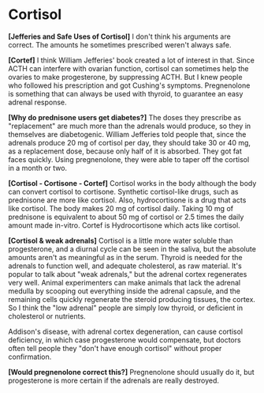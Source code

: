 # Cortisol

**[Jefferies and Safe Uses of Cortisol]**
I don't think his arguments are correct. The amounts he sometimes prescribed weren't always safe.

**[Cortef]**
I think William Jefferies' book created a lot of interest in that. Since ACTH can interfere with ovarian function, cortisol can sometimes help the ovaries to make progesterone, by suppressing ACTH. But I knew people who followed his prescription and got Cushing's symptoms. Pregnenolone is something that can always be used with thyroid, to guarantee an easy adrenal response.

**[Why do prednisone users get diabetes?]**
The doses they prescribe as "replacement" are much more than the adrenals would produce, so they in themselves are diabetogenic. William Jefferies told people that, since the adrenals produce 20 mg of cortisol per day, they should take 30 or 40 mg, as a replacement dose, because only half of it is absorbed. They got fat faces quickly. Using pregnenolone, they were able to taper off the cortisol in a month or two.

**[Cortisol - Cortisone - Cortef]**
Cortisol works in the body although the body can convert cortisol to cortisone. Synthetic cortisol-like drugs, such as prednisone are more like cortisol. Also, hydrocortisone is a drug that acts like cortisol. The body makes 20 mg of cortisol daily. Taking 10 mg of prednisone is equivalent to about 50 mg of cortisol or 2.5 times the daily amount made in-vitro. Cortef is Hydrocortisone which acts like cortisol.

**[Cortisol & weak adrenals]**
Cortisol is a little more water soluble than progesterone, and a diurnal cycle can be seen in the saliva, but the absolute amounts aren't as meaningful as in the serum. Thyroid is needed for the adrenals to function well, and adequate cholesterol, as raw material. It's popular to talk about "weak adrenals," but the adrenal cortex regenerates very well. Animal experimenters can make animals that lack the adrenal medulla by scooping out everything inside the adrenal capsule, and the remaining cells quickly regenerate the steroid producing tissues, the cortex. So I think the "low adrenal" people are simply low thyroid, or deficient in cholesterol or nutrients.

Addison's disease, with adrenal cortex degeneration, can cause cortisol deficiency, in which case progesterone would compensate, but doctors often tell people they "don't have enough cortisol" without proper confirmation.

**[Would pregnenolone correct this?]**
Pregnenolone should usually do it, but progesterone is more certain if the adrenals are really destroyed.
